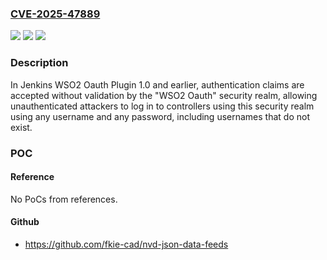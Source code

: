 ### [CVE-2025-47889](https://cve.mitre.org/cgi-bin/cvename.cgi?name=CVE-2025-47889)
![](https://img.shields.io/static/v1?label=Product&message=Jenkins%20WSO2%20Oauth%20Plugin&color=blue)
![](https://img.shields.io/static/v1?label=Version&message=%3D%201.0%20&color=brighgreen)
![](https://img.shields.io/static/v1?label=Vulnerability&message=n%2Fa&color=brighgreen)

### Description

In Jenkins WSO2 Oauth Plugin 1.0 and earlier, authentication claims are accepted without validation by the "WSO2 Oauth" security realm, allowing unauthenticated attackers to log in to controllers using this security realm using any username and any password, including usernames that do not exist.

### POC

#### Reference
No PoCs from references.

#### Github
- https://github.com/fkie-cad/nvd-json-data-feeds

